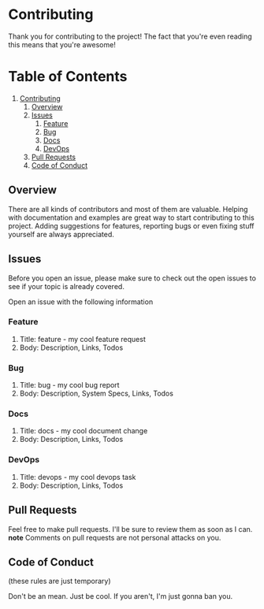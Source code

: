 # Contributing

Thank you for contributing to the project! The fact that you're even reading this means that you're awesome!

# Table of Contents

1. [Contributing](#contributing)
   1. [Overview](#overview)
   2. [Issues](#issues)
      1. [Feature](#feature)
      2. [Bug](#bug)
      3. [Docs](#docs)
      4. [DevOps](#devops)
   3. [Pull Requests](#pull-requests)
   4. [Code of Conduct](#code-of-conduct)

## Overview

There are all kinds of contributors and most of them are valuable. Helping with documentation and examples are great way to start contributing to this project. Adding suggestions for features, reporting bugs or even fixing stuff yourself are always appreciated.

## Issues

Before you open an issue, please make sure to check out the open issues to see if your topic is already covered.

Open an issue with the following information

### Feature

1. Title: feature - my cool feature request
2. Body: Description, Links, Todos

### Bug

1. Title: bug - my cool bug report
2. Body: Description, System Specs, Links, Todos

### Docs

1. Title: docs - my cool document change
2. Body: Description, Links, Todos

### DevOps

1. Title: devops - my cool devops task
2. Body: Description, Links, Todos

## Pull Requests

Feel free to make pull requests. I'll be sure to review them as soon as I can. **note** Comments on pull requests are not personal attacks on you.

## Code of Conduct

(these rules are just temporary)

Don't be an mean. Just be cool. If you aren't, I'm just gonna ban you.
